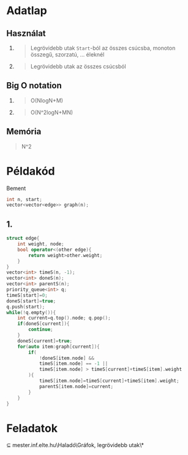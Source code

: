 # Adatlap
## Használat
1. > Legrövidebb utak `Start`-ból az összes csúcsba, monoton összegű, szorzatú, ... éleknél
2. > Legrövidebb utak az összes csúcsból
## Big O notation
1. > O(NlogN+M)
2. > O(N^2logN+MN)
## Memória
> N^2
# Példakód
Bement
```c++
int n, start;
vector<vector<edge>> graph(n);
```
## 1.
```c++
struct edge{
	int weight, node;
	bool operator<(other edge){
		return weight>other.weight;
	}
}
vector<int> timeS(n, -1);
vector<int> doneS(n);
vector<int> parentS(n);
priority_queue<int> q;
timeS[start]=0;
doneS[start]=true;
q.push(start);
while(!q.empty()){
	int current=q.top().node; q.pop();
	if(doneS[current]){
		continue;
	}
	doneS[current]=true;
	for(auto item:graph[current]){
		if(
			!doneS[item.node] &&
			timeS[item.node] == -1 ||
			timeS[item.node] > timeS[current]+timeS[item].weight
		){
			timeS[item.node]=timeS[current]+timeS[item].weight;
			parentS[item.node]=current;
		}
	}
}
```
# Feladatok
⊆ mester.inf.elte.hu\Haladó\Gráfok, legrövidebb utak\\*